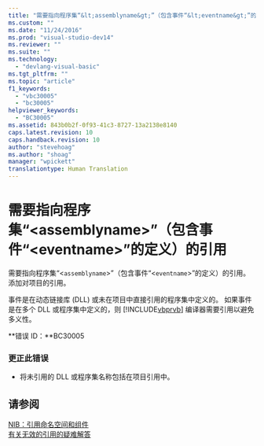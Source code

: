 ```yaml
---
title: "需要指向程序集“&lt;assemblyname&gt;”（包含事件“&lt;eventname&gt;”的定义）的引用 | Microsoft Docs"
ms.custom: ""
ms.date: "11/24/2016"
ms.prod: "visual-studio-dev14"
ms.reviewer: ""
ms.suite: ""
ms.technology: 
  - "devlang-visual-basic"
ms.tgt_pltfrm: ""
ms.topic: "article"
f1_keywords: 
  - "vbc30005"
  - "bc30005"
helpviewer_keywords: 
  - "BC30005"
ms.assetid: 843b0b2f-0f93-41c3-8727-13a2138e8140
caps.latest.revision: 10
caps.handback.revision: 10
author: "stevehoag"
ms.author: "shoag"
manager: "wpickett"
translationtype: Human Translation
---
```

# 需要指向程序集“&lt;assemblyname&gt;”（包含事件“&lt;eventname&gt;”的定义）的引用
需要指向程序集“\<`assemblyname`\>”（包含事件“\<`eventname`\>”的定义）的引用。 添加对项目的引用。  
  
 事件是在动态链接库 \(DLL\) 或未在项目中直接引用的程序集中定义的。 如果事件是在多个 DLL 或程序集中定义的，则 [!INCLUDE[vbprvb](../../csharp/programming-guide/concepts/linq/includes/vbprvb_md.md)] 编译器需要引用以避免多义性。  
  
 **错误 ID：**BC30005  
  
### 更正此错误  
  
-   将未引用的 DLL 或程序集名称包括在项目引用中。  
  
## 请参阅  
 [NIB：引用命名空间和组件](http://msdn.microsoft.com/zh-cn/568fa759-796b-44cd-bf5e-1cf8de6e38fd)   
 [有关无效的引用的疑难解答](/visual-studio/ide/troubleshooting-broken-references)